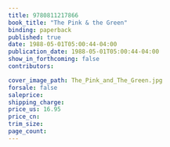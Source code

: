 ```yaml
---
title: 9780811217866
book_title: "The Pink & the Green"
binding: paperback
published: true
date: 1988-05-01T05:00:44-04:00
publication_date: 1988-05-01T05:00:44-04:00
show_in_forthcoming: false
contributors:

cover_image_path: The_Pink_and_The_Green.jpg
forsale: false
saleprice:
shipping_charge:
price_us: 16.95
price_cn:
trim_size:
page_count:
---
```


